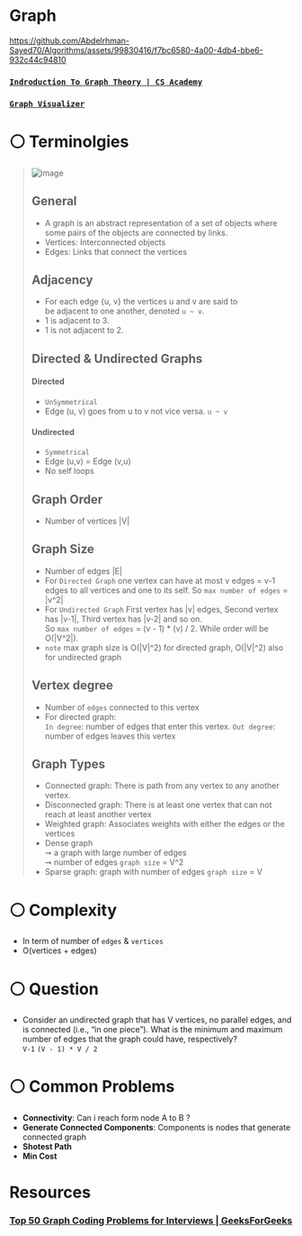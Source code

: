 # Graph


https://github.com/Abdelrhman-Sayed70/Algorithms/assets/99830416/f7bc6580-4a00-4db4-bbe6-932c44c94810


### [`Indroduction To Graph Theory | CS Academy`](https://csacademy.com/lesson/introduction_to_graphs/)

###  [`Graph Visualizer`](https://csacademy.com/app/graph_editor/)


# ⚪ Terminolgies
> ![image](https://user-images.githubusercontent.com/99830416/230741172-cd39c380-5637-44d2-999d-ba3cd847cfac.png)
> 
> ## General
> - A graph is an abstract representation of a set of objects where some pairs of the objects are connected by links. 
> - Vertices: Interconnected objects 
> - Edges: Links that connect the vertices  
> 
> ## Adjacency 
> - For each edge {u, v} the vertices u and v are said to be adjacent to one another, denoted `u ~ v`.
> - 1 is adjacent to 3.
> - 1 is not adjacent to 2.
> 
> ## Directed & Undirected Graphs
> #### Directed
> - `UnSymmetrical`
> - Edge (u, v) goes from u to v not vice versa. `u ➙ v`
> #### Undirected
> - `Symmetrical`
> - Edge (u,v) = Edge (v,u) <br>
> - No self loops <br>
> 
> ## Graph Order
> - Number of vertices |V|
> 
> ## Graph Size
> - Number of edges |E| 
> - For `Directed Graph` one vertex can have at most v edges = v-1 edges to all vertices and one to its self. So `max number of edges` = |v^2|
> - For `Undirected Graph` First vertex has |v| edges, Second vertex has |v-1|, Third vertex has |v-2| and so on. <br> So `max number of edges` = (v - 1) * (v) / 2. While order will be O(|V^2|).
> - `note` max graph size is O(|V|^2) for directed graph, O(|V|^2) also for undirected graph 
>   
> ## Vertex degree
> - Number of `edges` connected to this vertex
> - For directed graph: <br>
>   `In degree`: number of edges that enter this vertex.
>   `Out degree`: number of edges leaves this vertex
>   
> ## Graph Types
> - Connected graph: There is path from any vertex to any another vertex.
> - Disconnected graph: There is at least one vertex that can not reach at least another vertex
> - Weighted graph: Associates weights with either the edges or the vertices
> - Dense graph <br> 
>   ➙ a graph with large number of edges <br>
>   ➙ number of edges `graph size` = V^2 <br>
> - Sparse graph: graph with number of edges `graph size` = V 

# ⚪ Complexity
- In term of number of `edges` & `vertices`
- O(vertices + edges)

# ⚪ Question
- Consider an undirected graph that has V vertices, no parallel edges, and is connected (i.e., “in one piece”). What is the minimum and maximum number of edges that the graph could have, respectively?   
 `V-1` `(V - 1) * V / 2`

# ⚪ Common Problems
- **Connectivity**: Can i reach form node A to B ?
- **Generate Connected Components**: Components is nodes that generate connected graph
- **Shotest Path**
- **Min Cost**

# Resources
### [Top 50 Graph Coding Problems for Interviews | GeeksForGeeks](https://www.geeksforgeeks.org/top-50-graph-coding-problems-for-interviews/)
